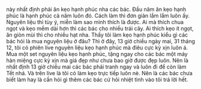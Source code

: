 này nhất định phải ăn kẹo hạnh phúc nha các bác. Đầu năm ăn kẹo hạnh phúc là hạnh phúc cả năm luôn đó. Cách làm thì đơn giản lắm lắm luôn ấy. Nguyên liệu thì tùy ý, miễn làm sao mình thích là được. Ai mà thích chua ngọt và kẹo mềm dài hơn thì các bác cho nhiều trái cây. Ai thích kẹo ít ngọt, ăn giòn mùi thì cho nhiều hạt nha. Thấy tôi làm kẹo hạnh phúc kiểu gì các bác hỏi là mua nguyên liệu ở đâu? Thì ở đây, 13 giờ chiều ngày mai, 31 tháng 12, tôi có phiên live nguyên liệu kẹo hạnh phúc mà điêu cực kỳ xịn luôn á. Mua một set nguyên liệu kẹo hạnh phúc, tặng ngay cho các bác một máy hàn miệng cực kỳ xịn mà giá đẹp như chưa bao giờ được đẹp luôn. Nên là nhất định 13 giờ chiều mai các bác phải tranh ngay và luôn đi để còn làm Tết nhá. Và trên live là tôi có làm kẹo trực tiếp luôn nè. Nên là các bác chưa biết làm hay là cần hỏi gì thêm các bác cứ hỏi nhiệt tình vào tôi trả lời hết.